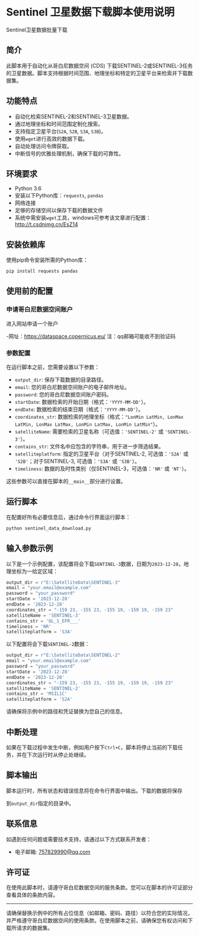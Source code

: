 # Sentinel 卫星数据下载脚本使用说明
Sentinel卫星数据批量下载

## 简介

此脚本用于自动化从哥白尼数据空间 (CDS) 下载SENTINEL-2或SENTINEL-3任务的卫星数据。脚本支持根据时间范围、地理坐标和特定的卫星平台来检索并下载数据集。

## 功能特点

- 自动化检索SENTINEL-2和SENTINEL-3卫星数据。
- 通过地理坐标和时间范围定制化搜索。
- 支持指定卫星平台(`S2A`, `S2B`, `S3A`, `S3B`)。
- 使用`wget`进行高效的数据下载。
- 自动处理访问令牌获取。
- 中断信号的优雅处理机制，确保下载的可靠性。

## 环境要求

- Python 3.6
- 安装以下Python库：`requests`, `pandas`
- 网络连接
- 足够的存储空间以保存下载的数据文件
- 系统中需安装`wget`工具，windows可参考该文章进行配置：http://t.csdnimg.cn/EsZ14

## 安装依赖库

使用pip命令安装所需的Python库：

```bash
pip install requests pandas
```

## 使用前的配置

### 申请哥白尼数据空间账户
进入网站申请一个账户

-网址：https://dataspace.copernicus.eu/
注：qq邮箱可能收不到验证码

### 参数配置
在运行脚本之前，您需要设置以下参数：

- `output_dir`: 保存下载数据的目录路径。
- `email`: 您的哥白尼数据空间账户的电子邮件地址。
- `password`: 您的哥白尼数据空间账户密码。
- `startDate`: 数据检索的开始日期（格式：`'YYYY-MM-DD'`）。
- `endDate`: 数据检索的结束日期（格式：`'YYYY-MM-DD'`）。
- `coordinates_str`: 数据检索的地理坐标（格式：`"LonMin LatMin, LonMax LatMin, LonMax LatMax, LonMin LatMax, LonMin LatMin"`）。
- `satelliteName`: 需要检索的卫星名称（可选值：`'SENTINEL-2'` 或 `'SENTINEL-3'`）。
- `contains_str`: 文件名中应包含的字符串，用于进一步筛选结果。
- `satelliteplatform`: 指定的卫星平台（对于SENTINEL-2, 可选值：`'S2A'` 或 `'S2B'`；对于SENTINEL-3, 可选值：`'S3A'` 或 `'S3B'`）。
- `timeliness`: 数据的及时性类别（仅SENTINEL-3，可选值：`'NR'` 或 `'NT'`）。

这些参数可以直接在脚本的`__main__`部分进行设置。

## 运行脚本

在配置好所有必要信息后，通过命令行界面运行脚本：

```bash
python sentinel_data_download.py
```

## 输入参数示例

以下是一个示例配置，该配置将会下载`SENTINEL-3`数据，日期为`2023-12-28`，地理坐标为一给定区域：

```python
output_dir = r"E:\SatelliteData\SENTINEL-3"
email = "your.email@example.com"
password = "your_password"
startDate = '2023-12-28'
endDate = '2023-12-28'
coordinates_str = "-159 23, -155 23, -155 19, -159 19, -159 23"
satelliteName = 'SENTINEL-3'
contains_str = 'OL_1_EFR___'
timeliness = 'NR'
satelliteplatform = 'S3A'
```

以下配置将会下载`SENTINEL-2`数据：
```python
output_dir = r"E:\SatelliteData\SENTINEL-2"
email = "your.email@example.com"
password = "your_password"
startDate = '2023-12-28'
endDate = '2023-12-28'
coordinates_str = "-159 23, -155 23, -155 19, -159 19, -159 23"
satelliteName = 'SENTINEL-2'
contains_str = 'MSIL1C'
satelliteplatform = 'S2A'
```

请确保将示例中的路径和凭证替换为您自己的信息。

## 中断处理

如果在下载过程中发生中断，例如用户按下`Ctrl+C`，脚本将停止当前的下载任务，并在下次运行时从停止处继续。

## 脚本输出

脚本运行时，所有状态和错误信息将在命令行界面中输出。下载的数据将保存

到`output_dir`指定的目录中。

## 联系信息

如遇到任何问题或需要技术支持，请通过以下方式联系开发者：

- 电子邮箱: 757829990@qq.com

## 许可证

在使用此脚本时，请遵守哥白尼数据空间的服务条款。您可以在脚本的许可证部分查看具体的条款内容。

---

请确保替换示例中的所有占位信息（如邮箱、密码、路径）以符合您的实际情况，并严格遵守哥白尼数据空间的使用条款。在使用脚本之前，请确保您有权访问和下载所请求的数据集。
